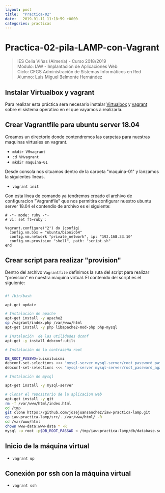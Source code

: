 ```yaml
---
layout: post
title:  "Practica-02"
date:   2019-01-11 11:18:59 +0000
categories: practicas   
---
```


# Practica-02-pila-LAMP-con-Vagrant

>IES Celia Viñas (Almería) - Curso 2018/2019  
>Módulo: IAW - Implantación de Aplicaciones Web  
>Ciclo: CFGS Administración de Sistemas Informáticos en Red  
>Alumno: Luis Miguel Belmonte Hernández

## Instalar Virtualbox y vagrant

Para realizar esta práctica sera necesario instalar [Virtualbox](https://www.virtualbox.org/wiki/Downloads) y [vagrant](https://www.vagrantup.com/downloads.html) sobre el sistema operativo en el que vayamos a realizarla.

## Crear Vagrantfile para ubuntu server 18.04

Creamos un directorio donde contendremos las carpetas para nuestras maquinas virtuales en vagrant.

-  `mkdir VMvagrant`
-  `cd VMvagrant`
-  `mkdir maquina-01`

Desde consola nos situamos dentro de la carpeta "maquina-01" y lanzamos la siguientes líneas.

- `vagrant init`

Con esta línea de comando ya tendremos creado el archivo de configuracion "Vagrantfile" que nos permitira configurar nuestro ubuntu server 18.04 el contendio de archivo es el siguiente:

```
# -*- mode: ruby -*-
# vi: set ft=ruby :

Vagrant.configure("2") do |config|
  config.vm.box = "ubuntu/bionic64"
  config.vm.network "private_network", ip: "192.168.33.10"
  config.vm.provision "shell", path: "script.sh"
end
```

## Crear script para realizar "provision" 

Dentro del archivo `Vagrantfile` definimos la ruta del script para realizar "provision" en nuestra maquina virtual. El contenido del script es el siguiente:

```bash

#! /bin/bash

apt-get update

# Instalación de apache
apt-get install -y apache2
cp /vagrant/index.php /var/www/html
apt-get install -y php libapache2-mod-php php-mysql

# Instalación  de las utilidades dconf
apt-get -y install debconf-utils

# Instalación de la contraseña root

DB_ROOT_PASSWD=luismiluismi
debconf-set-selections <<< "mysql-server mysql-server/root_password password $DB_ROOT_PASSWD"
debconf-set-selections <<< "mysql-server mysql-server/root_password_again password $DB_ROOT_PASSWD"

# Instalación de mysql

apt-get install -y mysql-server

# Clonar el repositorio de la aplicacion web
apt-get install -y git
rm -f /var/www/html/index.html
cd /tmp
git clone https://github.com/josejuansanchez/iaw-practica-lamp.git
cp iaw-practica-lamp/src/. /var/www/html/ -R
cd /var/www/html
chown www-data:www-data * -R 
mysql -u root -p$DB_ROOT_PASSWD < /tmp/iaw-practica-lamp/db/database.sql
```

## Inicio de la máquina virtual 

- `vagrant up`

## Conexión por ssh con la máquina virtual

- `vagrant ssh`